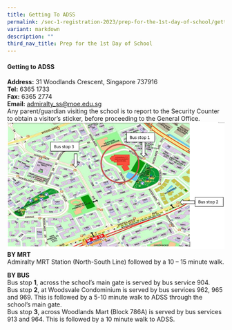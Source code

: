 ```yaml
---
title: Getting To ADSS
permalink: /sec-1-registration-2023/prep-for-the-1st-day-of-school/getting-to-adss/
variant: markdown
description: ""
third_nav_title: Prep for the 1st Day of School
---
```

#### **Getting to ADSS**

**Address:** 31 Woodlands Crescent, Singapore 737916
<br>
**Tel:** 6365 1733
<br>
**Fax:** 6365 2774  
**Email:** [admiralty\_ss@moe.edu.sg](mailto:admiralty_ss@moe.edu.sg)
<br>
Any parent/guardian visiting the school is to report to the Security Counter to obtain a visitor’s sticker, before proceeding to the General Office.
![Getting to ADSS](/images/Getting_to_ADSS.png)
<br>
**BY MRT**
<br>
Admiralty MRT Station (North-South Line) followed by a 10 – 15 minute walk.

**BY BUS**
<br>
Bus stop **1**, across the school’s main gate is served by bus service 904.
<br>
Bus stop **2**, at Woodsvale Condominium is served by bus services 962, 965 and 969. This is followed by a 5-10 minute walk to ADSS through the school’s main gate.
<br>
Bus stop **3**, across Woodlands Mart (Block 786A) is served by bus services 913 and 964. This is followed by a 10 minute walk to ADSS.